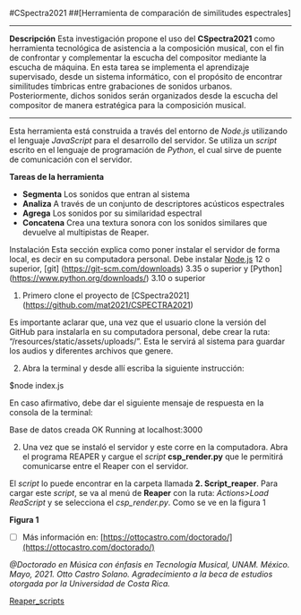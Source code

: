 
#CSpectra2021
##[Herramienta de comparación de similitudes espectrales]
***

**Descripción**
Esta investigación propone el uso del **CSpectra2021** como herramienta tecnológica de asistencia a la composición musical, con el fin de confrontar y complementar la escucha del compositor mediante la escucha de máquina. En esta tarea se implementa el aprendizaje supervisado, desde un sistema informático, con el propósito de encontrar similitudes tímbricas entre grabaciones de sonidos urbanos. Posteriormente, dichos sonidos serán organizados desde la escucha del compositor de manera estratégica para la composición musical.

***
Esta herramienta está construida a través del entorno de *Node.js* utilizando el lenguaje *JavaScript* para el desarrollo del servidor. Se utiliza un *script* escrito en el lenguaje de programación de *Python*, el cual sirve de puente de comunicación con el servidor. 

**Tareas de la herramienta**

- **Segmenta** 
Los sonidos que entran al sistema
- **Analiza** 
A través de un conjunto de descriptores acústicos espectrales 
- **Agrega** 
Los sonidos por su similaridad espectral
- **Concatena** 
Crea una textura sonora con los sonidos similares que devuelve al multipistas de Reaper. 

Instalación
Esta sección explica como poner instalar el servidor de forma local, es decir en su computadora personal. Debe instalar [Node.js](https://nodejs.org/) 12 o superior, [git] (https://git-scm.com/downloads) 3.35 o superior y [Python] (https://www.python.org/downloads/) 3.10 o superior

1. Primero clone el proyecto de [CSpectra2021] (https://github.com/mat2021/CSPECTRA2021)

Es importante aclarar que, una vez que el usuario clone la versión del GitHub para instalarla en su computadora personal, debe crear la ruta: “/resources/static/assets/uploads/”. Esta le servirá al sistema para guardar los audios y diferentes archivos que genere.

2. Abra la terminal y desde allí escriba la siguiente instrucción:

$node index.js

En caso afirmativo, debe dar el siguiente mensaje de respuesta en la consola de la terminal:

Base de datos creada OK
Running at localhost:3000

2. Una vez que se instaló el servidor y este corre en la computadora. Abra el programa REAPER y cargue el *script*  **csp_render.py** que le permitirá comunicarse entre el Reaper con el servidor.

El *script* lo puede encontrar en la carpeta llamada **2. Script_reaper**. Para cargar este *script*, se va al menú de **Reaper** con la ruta: *Actions>Load ReaScript* y se selecciona el *csp_render.py*. Como se ve en la figura 1

**Figura 1**




 - [ ] Más información en:
 [https://ottocastro.com/doctorado/](https://ottocastro.com/doctorado/)

*@Doctorado en Música con énfasis en Tecnología Musical, UNAM. México. Mayo, 2021. Otto Castro Solano. Agradecimiento a la beca de estudios otorgada por la Universidad de Costa Rica.*



[Reaper_scripts](https://www.reaper.fm/sdk/reascript/reascripthelp.html)
